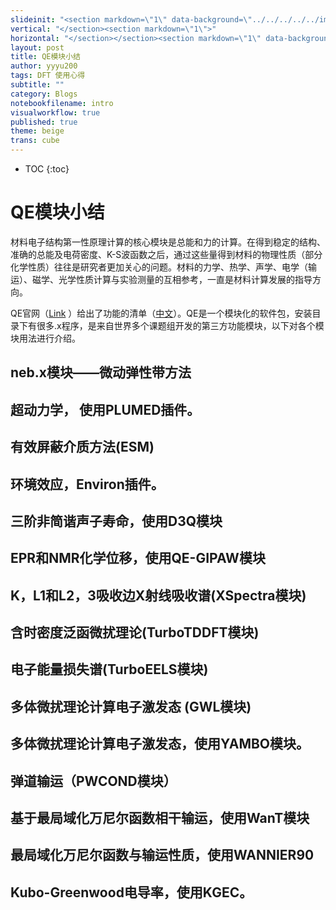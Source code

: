 ```yaml
---
slideinit: "<section markdown=\"1\" data-background=\"../../../../../img/slidebackground.png\"><section markdown=\"1\">"
vertical: "</section><section markdown=\"1\">"
horizontal: "</section></section><section markdown=\"1\" data-background=\"../../../../../img/slidebackground.png\"><section markdown=\"1\">"
layout: post
title: QE模块小结
author: yyyu200
tags: DFT 使用心得
subtitle: ""
category: Blogs
notebookfilename: intro
visualworkflow: true
published: true
theme: beige
trans: cube
---
```



* TOC
{:toc}

# QE模块小结

材料电子结构第一性原理计算的核心模块是总能和力的计算。在得到稳定的结构、准确的总能及电荷密度、K-S波函数之后，通过这些量得到材料的物理性质（部分化学性质）往往是研究者更加关心的问题。材料的力学、热学、声学、电学（输运）、磁学、光学性质计算与实验测量的互相参考，一直是材料计算发展的指导方向。

QE官网（[Link](http://www.quantum-espresso.org/project/what-can-qe-do) ）给出了功能的清单（[中文](../../../../2018/05/01/QE-List/)）。QE是一个模块化的软件包，安装目录下有很多.x程序，是来自世界多个课题组开发的第三方功能模块，以下对各个模块用法进行介绍。

## neb.x模块——微动弹性带方法


## 超动力学， 使用PLUMED插件。

## 有效屏蔽介质方法(ESM)

## 环境效应，Environ插件。

## 三阶非简谐声子寿命，使用D3Q模块

## EPR和NMR化学位移，使用QE-GIPAW模块

## K，L1和L2，3吸收边X射线吸收谱(XSpectra模块)

## 含时密度泛函微扰理论(TurboTDDFT模块)

## 电子能量损失谱(TurboEELS模块)

## 多体微扰理论计算电子激发态 (GWL模块)

## 多体微扰理论计算电子激发态，使用YAMBO模块。

## 弹道输运（PWCOND模块）

## 基于最局域化万尼尔函数相干输运，使用WanT模块

## 最局域化万尼尔函数与输运性质，使用WANNIER90

## Kubo-Greenwood电导率，使用KGEC。


